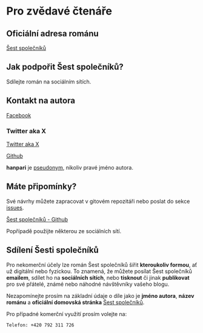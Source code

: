# Pro zvědavé čtenáře

## Oficiální adresa románu

[Šest společníků](https://www.sest-spolecniku.cz/)

## Jak podpořit Šest společníků?

Sdílejte román na sociálním sítích.

## Kontakt na autora

[Facebook](https://www.facebook.com/hanpari.2023)

### Twitter aka X

[Twitter aka X](https://twitter.com/hanpari)

[Github](https://github.com/hanpari)

**hanpari** je [pseudonym](https://cs.wikipedia.org/wiki/Pseudonym), nikoliv pravé jméno autora.

## Máte připomínky?

Své návrhy můžete zapracovat v gitovém repozitáři nebo poslat do sekce [issues](https://github.com/hanpari/sest-spolecniku/issues).

[Šest společníků - Github](https://github.com/hanpari/sest-spolecniku)

Popřípadě použijte některou ze sociálních sítí.

## Sdílení Šesti společníků

Pro nekomerční účely lze román Šest společníků šířit **kteroukoliv formou**, ať už digitální nebo fyzickou. To znamená, že můžete posílat Šest společníků **emailem**, sdílet ho na **sociálních sítích**, nebo **tisknout** či jinak **publikovat** pro své přátelé, známé nebo náhodné návštěvníky vašeho blogu.

Nezapomínejte prosím na základní údaje o díle jako je **jméno autora**, **název románu** a **oficiální domovská stránka** [Šest společníků](https://www.sest-spolecniku.cz/).

Pro případné komerční využití prosím volejte na:

    Telefon: +420 792 311 726
